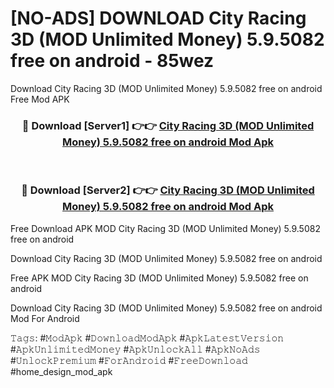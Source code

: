 # [NO-ADS] DOWNLOAD City Racing 3D (MOD Unlimited Money) 5.9.5082 free on android - 85wez
Download City Racing 3D (MOD Unlimited Money) 5.9.5082 free on android Free Mod APK

<div align="center">
<h3>🔴 Download [Server1] 👉👉 <a href="https://apk-comot.site?title=City_Racing_3D_(MOD_Unlimited_Money)_5.9.5082_free_on_android">City Racing 3D (MOD Unlimited Money) 5.9.5082 free on android Mod Apk</a></h3><br>

<h3>🔴 Download [Server2] 👉👉 <a href="https://apk-comot.site?title=City_Racing_3D_(MOD_Unlimited_Money)_5.9.5082_free_on_android">City Racing 3D (MOD Unlimited Money) 5.9.5082 free on android Mod Apk</a></h3>
</div>


Free Download APK MOD City Racing 3D (MOD Unlimited Money) 5.9.5082 free on android

Download City Racing 3D (MOD Unlimited Money) 5.9.5082 free on android 

Free APK MOD City Racing 3D (MOD Unlimited Money) 5.9.5082 free on android 

Download City Racing 3D (MOD Unlimited Money) 5.9.5082 free on android Mod For Android

𝚃𝚊𝚐𝚜: #𝙼𝚘𝚍𝙰𝚙𝚔 #𝙳𝚘𝚠𝚗𝚕𝚘𝚊𝚍𝙼𝚘𝚍𝙰𝚙𝚔 #𝙰𝚙𝚔𝙻𝚊𝚝𝚎𝚜𝚝𝚅𝚎𝚛𝚜𝚒𝚘𝚗 #𝙰𝚙𝚔𝚄𝚗𝚕𝚒𝚖𝚒𝚝𝚎𝚍𝙼𝚘𝚗𝚎𝚢 #𝙰𝚙𝚔𝚄𝚗𝚕𝚘𝚌𝚔𝙰𝚕𝚕 #𝙰𝚙𝚔𝙽𝚘𝙰𝚍𝚜 #𝚄𝚗𝚕𝚘𝚌𝚔𝙿𝚛𝚎𝚖𝚒𝚞𝚖 #𝙵𝚘𝚛𝙰𝚗𝚍𝚛𝚘𝚒𝚍 #𝙵𝚛𝚎𝚎𝙳𝚘𝚠𝚗𝚕𝚘𝚊𝚍 #home_design_mod_apk